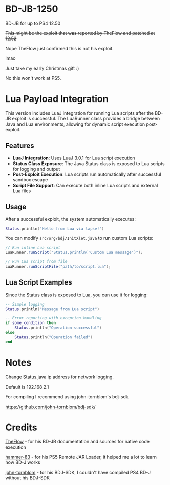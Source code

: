 # BD-JB-1250
BD-JB for up to PS4 12.50

~~This might be the exploit that was reported by TheFlow and patched at 12.52~~

Nope TheFlow just confirmed this is not his exploit.

lmao

Just take my early Christmas gift :)


No this won't work at PS5.

# Lua Payload Integration

This version includes LuaJ integration for running Lua scripts after the BD-JB exploit is successful. The LuaRunner class provides a bridge between Java and Lua environments, allowing for dynamic script execution post-exploit.

## Features

- **LuaJ Integration**: Uses LuaJ 3.0.1 for Lua script execution
- **Status Class Exposure**: The Java Status class is exposed to Lua scripts for logging and output
- **Post-Exploit Execution**: Lua scripts run automatically after successful sandbox escape
- **Script File Support**: Can execute both inline Lua scripts and external Lua files

## Usage

After a successful exploit, the system automatically executes:
```lua
Status.println('Hello from Lua via lapse!')
```

You can modify `src/org/bdj/InitXlet.java` to run custom Lua scripts:

```java
// Run inline Lua script
LuaRunner.runScript("Status.println('Custom Lua message')");

// Run Lua script from file  
LuaRunner.runScriptFile("path/to/script.lua");
```

## Lua Script Examples

Since the Status class is exposed to Lua, you can use it for logging:

```lua
-- Simple logging
Status.println("Message from Lua script")

-- Error reporting with exception handling
if some_condition then
    Status.println("Operation successful")
else
    Status.println("Operation failed")
end
```

# Notes
Change Status.java ip address for network logging.

Default is 192.168.2.1

For compiling I recommend using john-tornblom's bdj-sdk

https://github.com/john-tornblom/bdj-sdk/

# Credits
[TheFlow](https://github.com/theofficialflow) - for his BD-JB documentation and sources for native code execution

[hammer-83](https://github.com/hammer-83) - for his PS5 Remote JAR Loader, it helped me a lot to learn how BD-J works

[john-tornblom](https://github.com/john-tornblom) - for his BDJ-SDK, I couldn't have compiled PS4 BD-J without his BDJ-SDK



